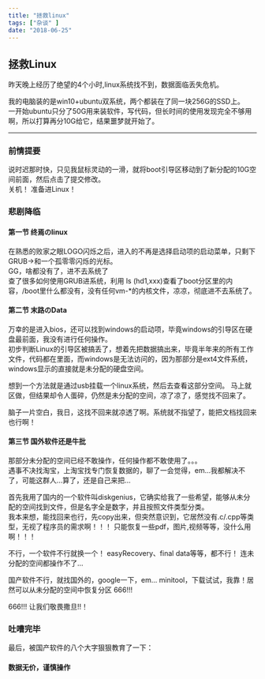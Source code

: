 ```yaml
---
title: "拯救linux"
tags: ["杂谈" ]
date: "2018-06-25"
---
```


## 拯救Linux

昨天晚上经历了绝望的4个小时,linux系统找不到，数据面临丢失危机。
<!--more-->

我的电脑装的是win10+ubuntu双系统，两个都装在了同一块256G的SSD上。  
一开始ubuntu只分了50G用来装软件，写代码，但长时间的使用发现完全不够用啊，所以打算再分10G给它，结果噩梦就开始了。  

--- 

### 前情提要
说时迟那时快，只见我鼠标灵动的一滑，就将boot引导区移动到了新分配的10G空间前面，然后点击了提交修改。  
关机！ 准备进Linux！ 

### 悲剧降临
#### 第一节 终焉のlinux
在熟悉的败家之眼LOGO闪烁之后，进入的不再是选择启动项的启动菜单，只剩下GRUB->和一个孤零零闪烁的光标。  
GG，啥都没有了，进不去系统了  
查了很多如何使用GRUB进系统，利用 ls (hd1,xxx)查看了boot分区里的内容，/boot里什么都没有，没有任何vm-*的内核文件，凉凉，彻底进不去系统了。

#### 第二节 末路のData
万幸的是进入bios，还可以找到windows的启动项，毕竟windows的引导区在硬盘最前面，我没有进行任何操作。  
初步判断Linux的引导区被搞丢了，想着先把数据搞出来，毕竟半年来的所有工作文件，代码都在里面，而windows是无法访问的，因为那部分是ext4文件系统，windows显示的直接就是未分配的硬盘空间。  
  
想到一个方法就是通过usb挂载一个linux系统，然后去查看这部分空间。 马上就区做，但结果却令人蛋碎，仍然是未分配的空间，凉了凉了，感觉找不回来了。

脑子一片空白，我日，这找不回来就凉透了啊。系统就不指望了，能把文档找回来也行啊！

#### 第三节 国外软件还是牛批
那部分未分配的空间已经不敢操作，任何操作都不敢使用了。。。  
遇事不决找淘宝，上淘宝找专门恢复数据的，聊了一会觉得，em...我都解决不了，可能这群人...算了，还是自己来把...

首先我用了国内的一个软件叫diskgenius，它确实给我了一些希望，能够从未分配的空间找到文件，但是名字全是数字，并且按照文件类型分类。  
我本来想，能找回来也行，先copy出来，但突然意识到，它居然没有.c/.cpp等类型，无视了程序员的需求啊！！！ 只能恢复一些pdf，图片,视频等等，没什么用啊！！！

不行，一个软件不行就换一个！ easyRecovery、final data等等，都不行！ 连未分配的空间都操作不了...

国产软件不行，就找国外的，google一下，em... minitool，下载试试，我靠！居然可以从未分配的空间中恢复分区 666!!!

666!!! 让我们敬畏撒旦!!！  

### 吐嘈完毕
最后，被国产软件的八个大字狠狠教育了一下：
#### 数据无价，谨慎操作